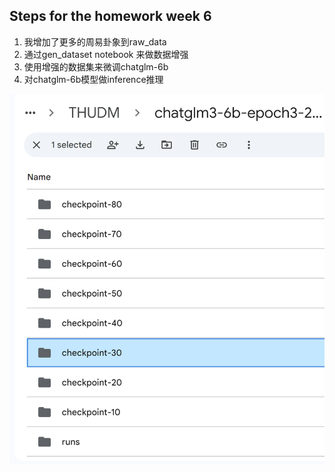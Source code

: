 ## Steps for the homework week 6
1. 我增加了更多的周易卦象到raw_data 
2. 通过gen_dataset notebook 来做数据增强
3. 使用增强的数据集来微调chatglm-6b
4. 对chatglm-6b模型做inference推理

![微调后的chatglm-6b大模型](./微调后的chatglm-6b模型.png)
